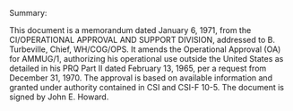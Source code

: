 Summary:

This document is a memorandum dated January 6, 1971, from the CI/OPERATIONAL APPROVAL AND SUPPORT DIVISION, addressed to B. Turbeville, Chief, WH/COG/OPS. It amends the Operational Approval (OA) for AMMUG/1, authorizing his operational use outside the United States as detailed in his PRQ Part II dated February 13, 1965, per a request from December 31, 1970. The approval is based on available information and granted under authority contained in CSI and CSI-F 10-5. The document is signed by John E. Howard.
